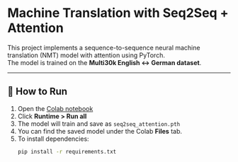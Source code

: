 # Machine Translation with Seq2Seq + Attention

This project implements a sequence-to-sequence neural machine translation (NMT) model with attention using PyTorch.  
The model is trained on the **Multi30k English ↔ German dataset**.

---

## 🚀 How to Run

1. Open the [Colab notebook](https://colab.research.google.com/)  
2. Click **Runtime > Run all**  
3. The model will train and save as `seq2seq_attention.pth`  
4. You can find the saved model under the Colab **Files** tab.  
5. To install dependencies:
   ```bash
   pip install -r requirements.txt
